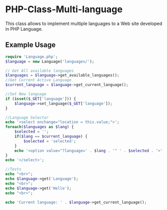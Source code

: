 # PHP-Class-Multi-language
 This class allows to implement multiple languages to a Web site developed in PHP Language.

## Example Usage
```php
require 'Language.php';
$language = new Language('languages/');

// Get All available languages
$languages = $language->get_available_languages();
//Get Current Active Language
$current_language = $language->get_current_language();

//Set New language
if (isset($_GET['language'])) {
    $language->set_language($_GET['language']);
}

//Language Selector
echo '<select onchange="location = this.value;">';
foreach($languages as $lang) {
    $selected = '';
    if($lang == $current_language) {
        $selected = 'selected';
    }
    echo '<option value="?language=' . $lang . '" ' . $selected . '>' . $lang . '</option>';
}
echo '</select>';

//Tests
echo "<br>";
echo $language->get('Language');
echo "<br>";
echo $language->get('Hello');
echo "<br>";

echo 'Current language: ' . $language->get_current_language();
```